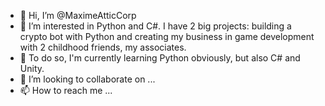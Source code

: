 - 👋 Hi, I’m @MaximeAtticCorp
- 👀 I’m interested in Python and C#. I have 2 big projects: building a crypto bot with Python and creating my business in game development with 2 childhood friends, my associates.
- 🌱 To do so, I'm currently learning Python obviously, but also C# and Unity.
- 💞️ I’m looking to collaborate on ...
- 📫 How to reach me ...

<!---
MaximeAtticCorp/MaximeAtticCorp is a ✨ special ✨ repository because its `README.md` (this file) appears on your GitHub profile.
You can click the Preview link to take a look at your changes.
--->
